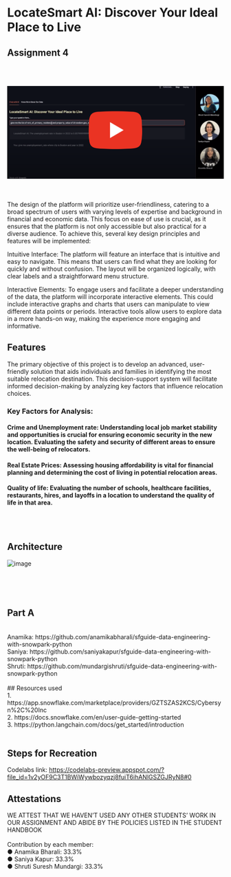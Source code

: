 # LocateSmart AI: Discover Your Ideal Place to Live

## Assignment 4
<br>
<br>

[![Video Demo](//github.com/BigDataIA-Fall2023-Team5/Assignment__4/blob/main/images/Youtube.png)](https://www.youtube.com/watch?v=aejwBV7ii6c) 

<br>
<br>
The design of the platform will prioritize user-friendliness, catering to a broad spectrum of users with varying levels of expertise and background in financial and economic data. This focus on ease of use is crucial, as it ensures that the platform is not only accessible but also practical for a diverse audience. To achieve this, several key design principles and features will be implemented:

Intuitive Interface: The platform will feature an interface that is intuitive and easy to navigate. This means that users can find what they are looking for quickly and without confusion. The layout will be organized logically, with clear labels and a straightforward menu structure.

Interactive Elements: To engage users and facilitate a deeper understanding of the data, the platform will incorporate interactive elements. This could include interactive graphs and charts that users can manipulate to view different data points or periods. Interactive tools allow users to explore data in a more hands-on way, making the experience more engaging and informative.


## Features

The primary objective of this project is to develop an advanced, user-friendly solution that aids individuals and families in identifying the most suitable relocation destination. This decision-support system will facilitate informed decision-making by analyzing key factors that influence relocation choices.

### Key Factors for Analysis:
#### Crime and Unemployment rate: Understanding local job market stability and opportunities is crucial for ensuring economic security in the new location. Evaluating the safety and security of different areas to ensure the well-being of relocators.
#### Real Estate Prices: Assessing housing affordability is vital for financial planning and determining the cost of living in potential relocation areas.
#### Quality of life: Evaluating the number of schools, healthcare facilities, restaurants, hires, and layoffs in a location to understand the quality of life in that area.



<br>
<br>

## Architecture
![image](https://github.com/BigDataIA-Fall2023-Team5/Assignment__4/assets/114553498/e158cd0c-af81-462e-8b7e-66d0bbcc1b8d)

<br>
<br>
<br>

## Part A
<br>
Anamika: https://github.com/anamikabharali/sfguide-data-engineering-with-snowpark-python <br>
Saniya: https://github.com/saniyakapur/sfguide-data-engineering-with-snowpark-python <br>
Shruti: https://github.com/mundargishruti/sfguide-data-engineering-with-snowpark-python <br>

<br>
## Resources used
<br>
1. https://app.snowflake.com/marketplace/providers/GZTSZAS2KCS/Cybersyn%2C%20Inc  <br>
2. https://docs.snowflake.com/en/user-guide-getting-started  <br>
3. https://python.langchain.com/docs/get_started/introduction  <br>
<br>

## Steps for Recreation

Codelabs link: https://codelabs-preview.appspot.com/?file_id=1v2yOF9C3T1BWiWywbozyqzj8fuiT6ihANlGSZGJRyN8#0 <br>


## Attestations
WE ATTEST THAT WE HAVEN’T USED ANY OTHER STUDENTS’ WORK IN OUR ASSIGNMENT AND ABIDE BY THE POLICIES LISTED IN THE STUDENT HANDBOOK<br>
<br>
Contribution by each member:<br>
● Anamika Bharali: 33.3%<br>
● Saniya Kapur: 33.3%<br>
● Shruti Suresh Mundargi: 33.3%<br>
